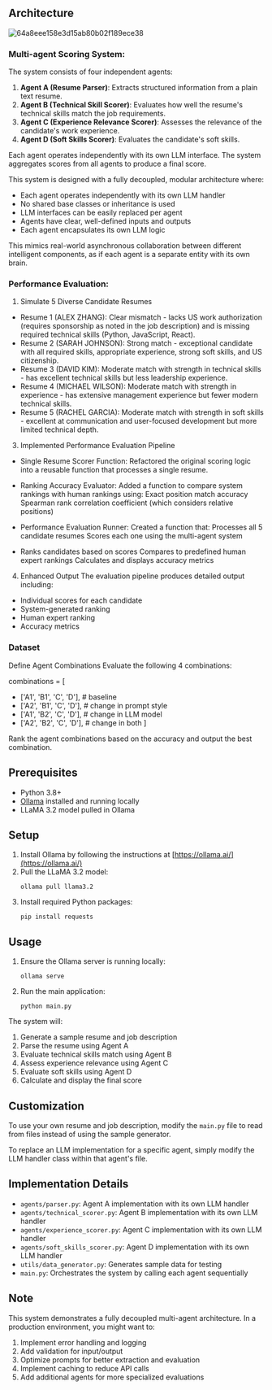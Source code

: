 ## Architecture

![64a8eee158e3d15ab80b02f189ece38](https://github.com/user-attachments/assets/f4ab136b-2faf-45e2-a8f8-50ebb1acc716)

### Multi-agent Scoring System:

The system consists of four independent agents:

1. **Agent A (Resume Parser)**: Extracts structured information from a plain text resume.
2. **Agent B (Technical Skill Scorer)**: Evaluates how well the resume's technical skills match the job requirements.
3. **Agent C (Experience Relevance Scorer)**: Assesses the relevance of the candidate's work experience.
4. **Agent D (Soft Skills Scorer)**: Evaluates the candidate's soft skills.

Each agent operates independently with its own LLM interface. The system aggregates scores from all agents to produce a final score.

This system is designed with a fully decoupled, modular architecture where:

- Each agent operates independently with its own LLM handler
- No shared base classes or inheritance is used
- LLM interfaces can be easily replaced per agent
- Agents have clear, well-defined inputs and outputs
- Each agent encapsulates its own LLM logic

This mimics real-world asynchronous collaboration between different intelligent components, as if each agent is a separate entity with its own brain.

### Performance Evaluation:

1. Simulate 5 Diverse Candidate Resumes

 - Resume 1 (ALEX ZHANG): Clear mismatch - lacks US work authorization (requires sponsorship as noted in the job description) and is missing required technical skills (Python, JavaScript, React).
 - Resume 2 (SARAH JOHNSON): Strong match - exceptional candidate with all required skills, appropriate experience, strong soft skills, and US citizenship.
 - Resume 3 (DAVID KIM): Moderate match with strength in technical skills - has excellent technical skills but less leadership experience.
 - Resume 4 (MICHAEL WILSON): Moderate match with strength in experience - has extensive management experience but fewer modern technical skills.
 - Resume 5 (RACHEL GARCIA): Moderate match with strength in soft skills - excellent at communication and user-focused development but more limited technical depth.


3. Implemented Performance Evaluation Pipeline

- Single Resume Scorer Function: Refactored the original scoring logic into a reusable function that processes a single resume.

- Ranking Accuracy Evaluator: Added a function to compare system rankings with human rankings using:
  Exact position match accuracy
  Spearman rank correlation coefficient (which considers relative positions)

- Performance Evaluation Runner: Created a function that:
  Processes all 5 candidate resumes
  Scores each one using the multi-agent system

 - Ranks candidates based on scores
  Compares to predefined human expert rankings
  Calculates and displays accuracy metrics



4. Enhanced Output
The evaluation pipeline produces detailed output including:
 - Individual scores for each candidate
 - System-generated ranking
 - Human expert ranking
 - Accuracy metrics

### Dataset

Define Agent Combinations
Evaluate the following 4 combinations:

combinations = [
   - ['A1', 'B1', 'C', 'D'],  # baseline
   - ['A2', 'B1', 'C', 'D'],  # change in prompt style
   - ['A1', 'B2', 'C', 'D'],  # change in LLM model
   - ['A2', 'B2', 'C', 'D'],  # change in both
]

Rank the agent combinations based on the accuracy and output the best combination. 




## Prerequisites

- Python 3.8+
- [Ollama](https://ollama.ai/) installed and running locally
- LLaMA 3.2 model pulled in Ollama

## Setup

1. Install Ollama by following the instructions at [https://ollama.ai/](https://ollama.ai/)
2. Pull the LLaMA 3.2 model:
   ```
   ollama pull llama3.2
   ```
3. Install required Python packages:
   ```
   pip install requests
   ```

## Usage

1. Ensure the Ollama server is running locally:
   ```
   ollama serve
   ```

2. Run the main application:
   ```
   python main.py
   ```

The system will:
1. Generate a sample resume and job description
2. Parse the resume using Agent A
3. Evaluate technical skills match using Agent B
4. Assess experience relevance using Agent C
5. Evaluate soft skills using Agent D
6. Calculate and display the final score

## Customization

To use your own resume and job description, modify the `main.py` file to read from files instead of using the sample generator.

To replace an LLM implementation for a specific agent, simply modify the LLM handler class within that agent's file.

## Implementation Details

- `agents/parser.py`: Agent A implementation with its own LLM handler
- `agents/technical_scorer.py`: Agent B implementation with its own LLM handler
- `agents/experience_scorer.py`: Agent C implementation with its own LLM handler
- `agents/soft_skills_scorer.py`: Agent D implementation with its own LLM handler
- `utils/data_generator.py`: Generates sample data for testing
- `main.py`: Orchestrates the system by calling each agent sequentially

## Note

This system demonstrates a fully decoupled multi-agent architecture. In a production environment, you might want to:
1. Implement error handling and logging
2. Add validation for input/output
3. Optimize prompts for better extraction and evaluation
4. Implement caching to reduce API calls
5. Add additional agents for more specialized evaluations 
